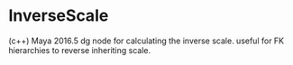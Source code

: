 # InverseScale
(c++) Maya  2016.5 dg node for calculating the inverse scale.  useful for FK hierarchies to reverse inheriting scale.
